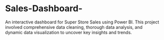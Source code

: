 # Sales-Dashboard-
 An interactive dashboard for Super Store Sales using Power BI. This project involved comprehensive data cleaning, thorough data analysis, and dynamic data visualization to uncover key insights and trends. 

